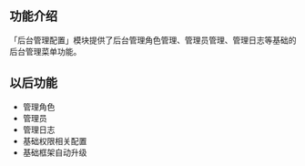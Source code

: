 
## 功能介绍

「后台管理配置」模块提供了后台管理角色管理、管理员管理、管理日志等基础的后台管理菜单功能。


## 以后功能

- 管理角色
- 管理员
- 管理日志
- 基础权限相关配置
- 基础框架自动升级

